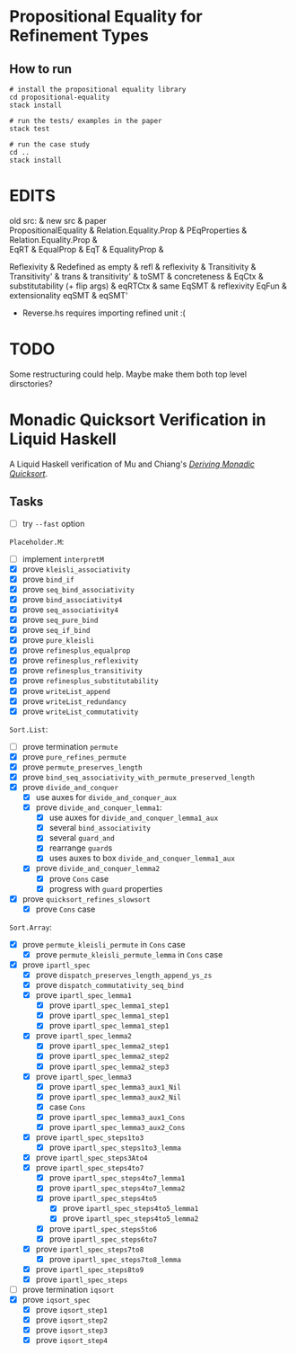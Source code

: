 # Propositional Equality for Refinement Types 

## How to run 

```
# install the propositional equality library 
cd propositional-equality
stack install 

# run the tests/ examples in the paper 
stack test 

# run the case study 
cd .. 
stack install 
```


# EDITS

old src:                      & new src                            & paper  
PropositionalEquality         & Relation.Equality.Prop             & 
PEqProperties                 & Relation.Equality.Prop             &  
EqRT                          & EqualProp                          & 
EqT                           & EqualityProp                       & 

Reflexivity                   & Redefined as empty                 & 
refl                          & reflexivity                        & 
Transitivity                  & Transitivity'                      & 
trans                         & transitivity'                      & 
toSMT                         & concreteness                       & 
EqCtx                         & substitutability (+ flip args)     & 
eqRTCtx                       & same 
EqSMT                         & reflexivity
EqFun                         & extensionality
eqSMT                         & eqSMT'            


- Reverse.hs requires importing refined unit :(


# TODO 
Some restructuring could help. Maybe make them both top level dirsctories? 


# Monadic Quicksort Verification in Liquid Haskell

A Liquid Haskell verification of Mu and Chiang's _[Deriving Monadic
Quicksort][mu s, chiang t - declarative pearl- deriving monadic quicksort]_.

## Tasks

- [ ] try `--fast` option

`Placeholder.M`:

- [ ] implement `interpretM`
- [x] prove `kleisli_associativity`
- [x] prove `bind_if`
- [x] prove `seq_bind_associativity`
- [x] prove `bind_associativity4`
- [x] prove `seq_associativity4`
- [x] prove `seq_pure_bind`
- [x] prove `seq_if_bind`
- [x] prove `pure_kleisli`
- [x] prove `refinesplus_equalprop`
- [x] prove `refinesplus_reflexivity`
- [x] prove `refinesplus_transitivity`
- [x] prove `refinesplus_substitutability`
- [x] prove `writeList_append`
- [x] prove `writeList_redundancy`
- [x] prove `writeList_commutativity`

`Sort.List`:

- [ ] prove termination `permute`
- [x] prove `pure_refines_permute`
- [x] prove `permute_preserves_length`
- [x] prove `bind_seq_associativity_with_permute_preserved_length`
- [x] prove `divide_and_conquer`
  - [x] use auxes for `divide_and_conquer_aux`
  - [x] prove `divide_and_conquer_lemma1`:
    - [x] use auxes for `divide_and_conquer_lemma1_aux`
    - [x] several `bind_associativity`
    - [x] several `guard_and`
    - [x] rearrange `guard`s
    - [x] uses auxes to box `divide_and_conquer_lemma1_aux`
  - [x] prove `divide_and_conquer_lemma2`
    - [x] prove `Cons` case
    - [x] progress with `guard` properties
- [x] prove `quicksort_refines_slowsort`
  - [x] prove `Cons` case

`Sort.Array`:

- [x] prove `permute_kleisli_permute` in `Cons` case
  - [x] prove `permute_kleisli_permute_lemma` in `Cons` case
- [x] prove `ipartl_spec`
  - [x] prove `dispatch_preserves_length_append_ys_zs`
  - [x] prove `dispatch_commutativity_seq_bind`
  - [x] prove `ipartl_spec_lemma1`
    - [x] prove `ipartl_spec_lemma1_step1`
    - [x] prove `ipartl_spec_lemma1_step1`
    - [x] prove `ipartl_spec_lemma1_step1`
  - [x] prove `ipartl_spec_lemma2`
    - [x] prove `ipartl_spec_lemma2_step1`
    - [x] prove `ipartl_spec_lemma2_step2`
    - [x] prove `ipartl_spec_lemma2_step3`
  - [x] prove `ipartl_spec_lemma3`
    - [x] prove `ipartl_spec_lemma3_aux1_Nil`
    - [x] prove `ipartl_spec_lemma3_aux2_Nil`
    - [x] case `Cons`
    - [x] prove `ipartl_spec_lemma3_aux1_Cons`
    - [x] prove `ipartl_spec_lemma3_aux2_Cons`
  - [x] prove `ipartl_spec_steps1to3`
    - [x] prove `ipartl_spec_steps1to3_lemma`
  - [x] prove `ipartl_spec_steps3Ato4`
  - [x] prove `ipartl_spec_steps4to7`
    - [x] prove `ipartl_spec_steps4to7_lemma1`
    - [x] prove `ipartl_spec_steps4to7_lemma2`
    - [x] prove `ipartl_spec_steps4to5`
      - [x] prove `ipartl_spec_steps4to5_lemma1`
      - [x] prove `ipartl_spec_steps4to5_lemma2`
    - [x] prove `ipartl_spec_steps5to6`
    - [x] prove `ipartl_spec_steps6to7`
  - [x] prove `ipartl_spec_steps7to8`
    - [x] prove `ipartl_spec_steps7to8_lemma`
  - [x] prove `ipartl_spec_steps8to9`
  - [x] prove `ipartl_spec_steps`
- [ ] prove termination `iqsort`
- [x] prove `iqsort_spec`
  - [x] prove `iqsort_step1`
  - [x] prove `iqsort_step2`
  - [x] prove `iqsort_step3`
  - [x] prove `iqsort_step4`

<!-- References -->

[mu s, chiang t - declarative pearl- deriving monadic quicksort]:
  https://scm.iis.sinica.edu.tw/pub/2020-monadic-sort.pdf
